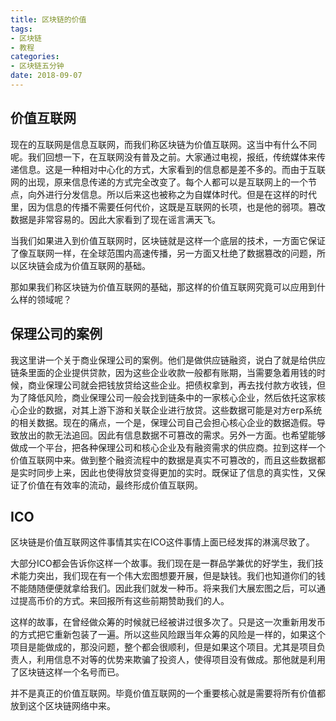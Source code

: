 ```yaml
---
title: 区块链的价值
tags:
- 区块链
- 教程
categories:
- 区块链五分钟
date: 2018-09-07
---
```


## 价值互联网

现在的互联网是信息互联网，而我们称区块链为价值互联网。这当中有什么不同呢。我们回想一下，在互联网没有普及之前。大家通过电视，报纸，传统媒体来传递信息。这是一种相对中心化的方式，大家看到的信息都是差不多的。而由于互联网的出现，原来信息传递的方式完全改变了。每个人都可以是互联网上的一个节点，向外进行分发信息。所以后来这也被称之为自媒体时代。但是在这样的时代里，因为信息的传播不需要任何代价，这既是互联网的长项，也是他的弱项。篡改数据是非常容易的。因此大家看到了现在谣言满天飞。

当我们如果进入到价值互联网时，区块链就是这样一个底层的技术，一方面它保证了像互联网一样，在全球范围内高速传播，另一方面又杜绝了数据篡改的问题，所以区块链会成为价值互联网的基础。

那如果我们称区块链为价值互联网的基础，那这样的价值互联网究竟可以应用到什么样的领域呢？

## 保理公司的案例

我这里讲一个关于商业保理公司的案例。他们是做供应链融资，说白了就是给供应链条里面的企业提供贷款，因为这些企业收款一般都有账期，当需要急着用钱的时候，商业保理公司就会把钱放贷给这些企业。把债权拿到，再去找付款方收钱，但为了降低风险，商业保理公司一般会找到链条中的一家核心企业，然后依托这家核心企业的数据，对其上游下游和关联企业进行放贷。这些数据可能是对方erp系统的相关数据。现在的痛点，一个是，保理公司自己会担心核心企业的数据造假。导致放出的款无法追回。因此有信息数据不可篡改的需求。另外一方面。也希望能够做成一个平台，把各种保理公司和核心企业及有融资需求的供应商。拉到这样一个价值互联网中来。做到整个融资流程中的数据是真实不可篡改的，而且这些数据都是实时同步上来，因此也使得放贷变得更加的实时。既保证了信息的真实性，又保证了价值在有效率的流动，最终形成价值互联网。

## ICO

区块链是价值互联网这件事情其实在ICO这件事情上面已经发挥的淋漓尽致了。

大部分ICO都会告诉你这样一个故事。我们现在是一群品学兼优的好学生，我们技术能力突出，我们现在有一个伟大宏图想要开展，但是缺钱。我们也知道你们的钱不能随随便便就拿给我们。因此我们就发一种币。将来我们大展宏图之后，可以通过提高币价的方式。来回报所有这些前期赞助我们的人。

这样的故事，在曾经做众筹的时候就已经被讲过很多次了。只是这一次重新用发币的方式把它重新包装了一遍。所以这些风险跟当年众筹的风险是一样的，如果这个项目是能做成的，那没问题，整个都会很顺利，但是如果这个项目。尤其是项目负责人，利用信息不对等的优势来欺骗了投资人，使得项目没有做成。那他就是利用了区块链这样一个名号而已。

并不是真正的价值互联网。毕竟价值互联网的一个重要核心就是需要将所有价值都放到这个区块链网络中来。

